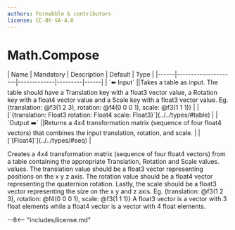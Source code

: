 ```yaml
---
authors: Formabble & contributors
license: CC-BY-SA-4.0
---
```



# Math.Compose

<div class="sh-parameters" markdown="1">
| Name | Mandatory | Description | Default | Type |
|------|---------------------|-------------|---------|------|
| `⬅️ Input` ||Takes a table as input. The table should have a Translation key with a float3 vector value, a Rotation key with a float4 vector value and a Scale key with a float3 vector value. Eg. {translation: @f3(1 2 3), rotation: @f4(0 0 0 1), scale: @f3(1 1 1)} | | [`{translation: Float3 rotation: Float4 scale: Float3}`](../../types/#table) |
| `Output ➡️` ||Returns a 4x4 transformation matrix (sequence of four float4 vectors) that combines the input translation, rotation, and scale. | | [`[Float4]`](../../types/#seq) |

</div>

Creates a 4x4 transformation matrix (sequence of four float4 vectors) from a table containing the appropriate Translation, Rotation and Scale values. values. The translation value should be a float3 vector representing positions on the x y z axis. The rotation value should be a float4 vector representing the quaternion rotation. Lastly, the scale should be a float3 vector representing the size on the x y and z axis. Eg. {translation: @f3(1 2 3), rotation: @f4(0 0 0 1), scale: @f3(1 1 1)} A float3 vector is a vector with 3 float elements while a float4 vector is a vector with 4 float elements.

--8<-- "includes/license.md"

